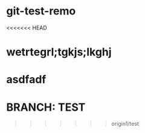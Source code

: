 # git-test-remo

<<<<<<< HEAD
# wetrtegrl;tgkjs;lkghj

asdfadf
=======
# BRANCH: TEST
>>>>>>> origin1/test
